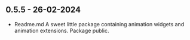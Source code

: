 ## 0.5.5 - 26-02-2024

* Readme.md A sweet little package containing animation widgets and animation extensions. Package public.